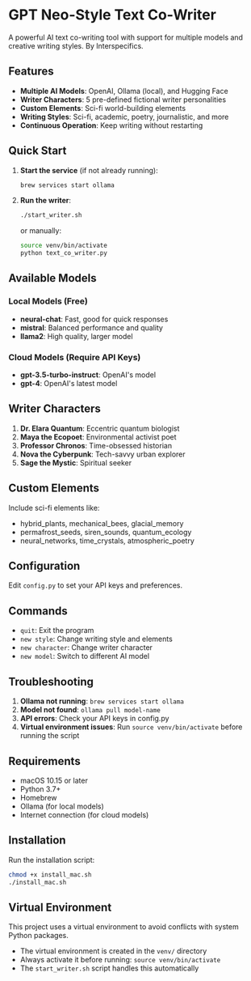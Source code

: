 # GPT Neo-Style Text Co-Writer

A powerful AI text co-writing tool with support for multiple models and creative writing styles. By Interspecifics.

## Features

- **Multiple AI Models**: OpenAI, Ollama (local), and Hugging Face
- **Writer Characters**: 5 pre-defined fictional writer personalities
- **Custom Elements**: Sci-fi world-building elements
- **Writing Styles**: Sci-fi, academic, poetry, journalistic, and more
- **Continuous Operation**: Keep writing without restarting

## Quick Start

1. **Start the service** (if not already running):
   ```bash
   brew services start ollama
   ```

2. **Run the writer**:
   ```bash
   ./start_writer.sh
   ```
   or manually:
   ```bash
   source venv/bin/activate
   python text_co_writer.py
   ```

## Available Models

### Local Models (Free)
- **neural-chat**: Fast, good for quick responses
- **mistral**: Balanced performance and quality
- **llama2**: High quality, larger model

### Cloud Models (Require API Keys)
- **gpt-3.5-turbo-instruct**: OpenAI's model
- **gpt-4**: OpenAI's latest model

## Writer Characters

1. **Dr. Elara Quantum**: Eccentric quantum biologist
2. **Maya the Ecopoet**: Environmental activist poet
3. **Professor Chronos**: Time-obsessed historian
4. **Nova the Cyberpunk**: Tech-savvy urban explorer
5. **Sage the Mystic**: Spiritual seeker

## Custom Elements

Include sci-fi elements like:
- hybrid_plants, mechanical_bees, glacial_memory
- permafrost_seeds, siren_sounds, quantum_ecology
- neural_networks, time_crystals, atmospheric_poetry

## Configuration

Edit `config.py` to set your API keys and preferences.

## Commands

- `quit`: Exit the program
- `new style`: Change writing style and elements
- `new character`: Change writer character
- `new model`: Switch to different AI model

## Troubleshooting

1. **Ollama not running**: `brew services start ollama`
2. **Model not found**: `ollama pull model-name`
3. **API errors**: Check your API keys in config.py
4. **Virtual environment issues**: Run `source venv/bin/activate` before running the script

## Requirements

- macOS 10.15 or later
- Python 3.7+
- Homebrew
- Ollama (for local models)
- Internet connection (for cloud models)

## Installation

Run the installation script:
```bash
chmod +x install_mac.sh
./install_mac.sh
```

## Virtual Environment

This project uses a virtual environment to avoid conflicts with system Python packages.
- The virtual environment is created in the `venv/` directory
- Always activate it before running: `source venv/bin/activate`
- The `start_writer.sh` script handles this automatically
